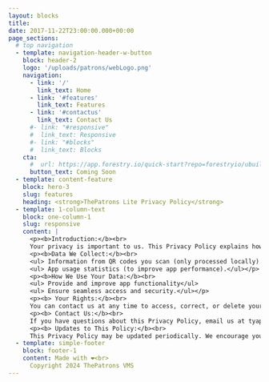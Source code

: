 ```yaml
---
layout: blocks
title:
date: 2017-11-22T23:00:00.000+00:00
page_sections:
  # top navigation
  - template: navigation-header-w-button
    block: header-2
    logo: '/uploads/patrons/webLogo.png'
    navigation:
      - link: '/'
        link_text: Home
      - link: '#features'
        link_text: Features
      - link: '#contactus'
        link_text: Contact Us
      #- link: "#responsive"
      #  link_text: Responsive
      #- link: "#blocks"
      #  link_text: Blocks
    cta:
      #  url: https://app.forestry.io/quick-start?repo=forestryio/ubuild-jekyll&provider=github&engine=jekyll
      button_text: Coming Soon
  - template: content-feature
    block: hero-3
    slug: features
    heading: <strong>ThePatrons Lite Privacy Policy</strong>
  - template: 1-column-text
    block: one-column-1
    slug: responsive
    content: |
      <p><b>Introduction:</b><br>
      Your privacy is important to us. This Privacy Policy explains how PT. Tera Tekno Infotama collects, uses, and protects the data you provide when using The Patrons Lite.</p>
      <p><b>Data We Collect:</b><br>
      <ul> Information from QR codes you scan (only processed locally).</ul>
      <ul> App usage statistics (to improve app performance).</ul></p>
      <p><b>How We Use Your Data:</b><br>
      <ul> Provide and improve app functionality</ul> 
      <ul> Ensure seamless access and security.</ul></p>
      <p><b> Your Rights:</b><br>
      You can contact us at any time to access, correct, or delete your data.</p>
      <p><b> Contact Us:</b><br>
      If you have questions about this Privacy Policy, email us at tyapeter@teraglobal.co</p>
      <p><b> Updates to This Policy:</b><br>
      This Privacy Policy may be updated periodically. We encourage you to review it regularly.</p>
  - template: simple-footer
    block: footer-1
    content: Made with ❤︎<br>
      Copyright 2024 ThePatrons VMS
---
```

